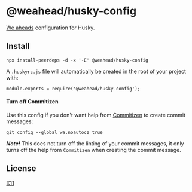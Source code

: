 # @weahead/husky-config

[We aheads](https://www.weahead.se/) configuration for Husky.

## Install

```
npx install-peerdeps -d -x '-E' @weahead/husky-config
```

A `.huskyrc.js` file will automatically be created in the root of your project with:

```
module.exports = require('@weahead/husky-config');
```

#### Turn off Commitizen

Use this config if you don't want help from [Commitizen](http://commitizen.github.io/cz-cli/) to create commit messages:

`git config --global wa.noautocz true`

**_Note!_** This does not turn off the linting of your commit messages, it only turns off the help from `Commitizen` when creating the commit message.

## License

[X11](LICENSE)
